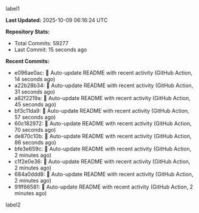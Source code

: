 
label1 
<!-- ACTIVITY_START -->
**Last Updated:** 2025-10-09 06:16:24 UTC

**Repository Stats:**
- Total Commits: 59277
- Last Commit: 15 seconds ago

**Recent Commits:**
- e096ae0ac: 🤖 Auto-update README with recent activity (GitHub Action, 14 seconds ago)
- a22b28b34: 🤖 Auto-update README with recent activity (GitHub Action, 31 seconds ago)
- a82f2219a: 🤖 Auto-update README with recent activity (GitHub Action, 45 seconds ago)
- bf3c11da9: 🤖 Auto-update README with recent activity (GitHub Action, 57 seconds ago)
- 60c182972: 🤖 Auto-update README with recent activity (GitHub Action, 70 seconds ago)
- de870c10b: 🤖 Auto-update README with recent activity (GitHub Action, 86 seconds ago)
- bfe3e659c: 🤖 Auto-update README with recent activity (GitHub Action, 2 minutes ago)
- c1f2e0e36: 🤖 Auto-update README with recent activity (GitHub Action, 2 minutes ago)
- 684a0ddd8: 🤖 Auto-update README with recent activity (GitHub Action, 2 minutes ago)
- 91ff66581: 🤖 Auto-update README with recent activity (GitHub Action, 2 minutes ago)
<!-- ACTIVITY_END -->

label2
